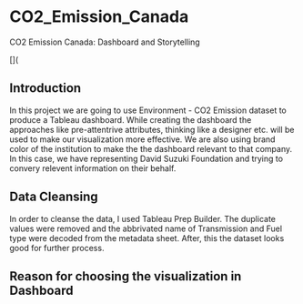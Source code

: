 # CO2_Emission_Canada
CO2 Emission Canada: Dashboard and Storytelling

[](

## Introduction
In this project we are going to use Environment - CO2 Emission dataset to produce a Tableau dashboard. While creating the dashboard the approaches like pre-attentrive attributes, thinking like a designer etc. will be used to make our visualization more effective. We are also using brand color of the institution to make the the dashboard relevant to that company. In this case, we have representing David Suzuki Foundation and trying to convery relevent information on their behalf.

## Data Cleansing
In order to cleanse the data, I used Tableau Prep Builder. The duplicate values were removed and the abbrivated name of Transmission and Fuel type were decoded from the metadata sheet. After, this the dataset looks good for further process.

## Reason for choosing the visualization in Dashboard

